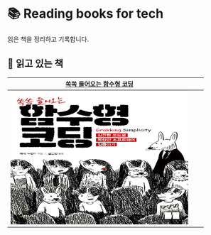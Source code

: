 # 📚 Reading books for tech

읽은 책을 정리하고 기록합니다.

## 📖 읽고 있는 책

|                                                                           [쏙쏙 들어오는 함수형 코딩](/books/쏙쏙%20들어오는%20함수형%20코딩)                                                                            |     |     |
| :----------------------------------------------------------------------------------------------------------------------------------------------------------------------------------------------------------------------: | :-: | :-: |
| <a href="%2Fbooks%2F%EC%8F%99%EC%8F%99%20%EB%93%A4%EC%96%B4%EC%98%A4%EB%8A%94%20%ED%95%A8%EC%88%98%ED%98%95%20%EC%BD%94%EB%94%A9"><img src="/images/functional-programming-cover.png" width="400px" height="300px"/></a> |     |     |
